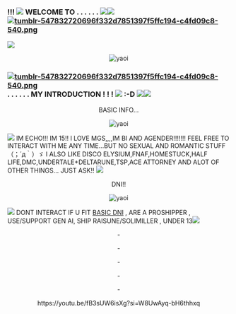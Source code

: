 ### !!! [![](https://i.postimg.cc/DzmJjfSg/tumblr-e62978682663e569d3e2c79d29645b3a-f4225c61-75.webp)](https://postimg.cc/945QzhtR) WELCOME TO . . . . . . [![](https://i.postimg.cc/v85q4pq4/tumblr-2d202f47b6a6a80697f349c3c4758b46-19ebb766-100-1.webp)](https://postimg.cc/Wtb6KfPV)[![](https://i.postimg.cc/QdKWtrmP/d1l6x8x-d62ab399-7668-4c95-92d2-25c71234166a.png)](https://postimg.cc/RW90syjQ) [![tumblr-547832720696f332d7851397f5ffc194-c4fd09c8-540.png](https://i.postimg.cc/dVCnygp0/tumblr-547832720696f332d7851397f5ffc194-c4fd09c8-540.png)](https://postimg.cc/LJHzdQHd)
[![](https://i.postimg.cc/vmkCbG4B/New-Project.png)](https://postimg.cc/QBgfqGkG)

<p align="center">
  <img src="https://github.com/user-attachments/assets/f24e7275-3e2a-4877-9f86-70b7aa246901" alt="yaoi"/>
</p>

### [![tumblr-547832720696f332d7851397f5ffc194-c4fd09c8-540.png](https://i.postimg.cc/dVCnygp0/tumblr-547832720696f332d7851397f5ffc194-c4fd09c8-540.png)](https://postimg.cc/LJHzdQHd) . . . . . . MY INTRODUCTION ! ! ! [![](https://i.postimg.cc/mrVjMg0y/tumblr-2fdb81114d8d6a6c9ee3351fb6f69db0-88690d2a-75.webp)](https://postimg.cc/VSrXPmsJ) :-D  [![](https://i.postimg.cc/W45gk4GN/d9jdci7-08a5aed3-fd63-4230-9aef-df42594e23ac-1.png)](https://postimg.cc/NyrKhBCS)[![](https://i.postimg.cc/Wz5315xX/d9uce98-fcc36457-619b-4789-b142-0481e0a75663.png)](https://postimg.cc/sGZyn4jh)

<p align="center">
BASIC INFO...
</p>
<p align="center">
  <img src="https://i.postimg.cc/qR2Z8YLM/tumblr-e402843597ad902008f51d85f8bd0764-727240cf-250.webp" alt="yaoi"/>
</p>

[![](https://i.postimg.cc/cLkHpMWy/tumblr-aa1cf9f9617fa949d98aa38d8bd1ca60-3413b377-1280.png)](https://postimg.cc/LJf2fPhN) IM ECHO!!! IM 15!! I LOVE MGS,,,,IM BI AND AGENDER!!!!!!! FEEL FREE TO INTERACT WITH ME ANY TIME...BUT NO SEXUAL AND ROMANTIC STUFF （；´д｀）ゞ I ALSO LIKE DISCO ELYSIUM,FNAF,HOMESTUCK,HALF LIFE,DMC,UNDERTALE+DELTARUNE,TSP,ACE ATTORNEY AND ALOT OF OTHER THINGS... JUST ASK!! [![](https://i.postimg.cc/rs08S7bf/tumblr-cffea3aa0bf52003ee9ffe38f9c89dd6-437d92f1-75.webp)](https://postimg.cc/xNQDQp9m)

<p align="center">
DNI!!
</p>
<p align="center">
  <img src="https://i.postimg.cc/qR2Z8YLM/tumblr-e402843597ad902008f51d85f8bd0764-727240cf-250.webp" alt="yaoi"/>
</p>

[![](https://i.postimg.cc/63JHtPJD/tumblr-bb9593a8a7eee19c4faa526389961342-442dea2e-75.webp)](https://postimg.cc/bGg0R3vT) DONT INTERACT IF U FIT [BASIC DNI](https://dni-criteria.carrd.co/) , ARE A PROSHIPPER , USE/SUPPORT GEN AI, SHIP RAISUNE/SOLIMILLER , UNDER 13[![](https://i.postimg.cc/6qZPxGQf/tumblr-8f391bd38404d88c6c23cd00e61f9f8f-e60f1aca-1280.png)](https://postimg.cc/m1bjQkCP)

<p align="center">
- 
</p>

<p align="center">
- 
</p>

<p align="center">
- 
</p>

<p align="center">
- 
</p>

<p align="center">
- 
</p>


<p align="center">
https://youtu.be/fB3sUW6isXg?si=W8UwAyq-bH6thhxq
</p>
